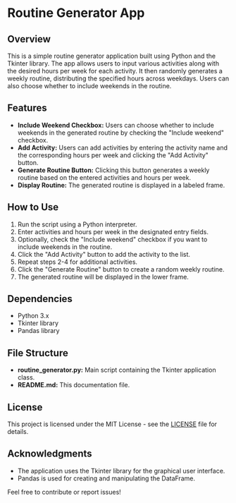<!DOCTYPE html>
<html lang="en">

<head>
  <meta charset="UTF-8">
  <meta http-equiv="X-UA-Compatible" content="IE=edge">
  <meta name="viewport" content="width=device-width, initial-scale=1.0">
</head>

<body>

  <h1>Routine Generator App</h1>

  <h2>Overview</h2>
  <p>This is a simple routine generator application built using Python and the Tkinter library. The app allows users to input various activities along with the desired hours per week for each activity. It then randomly generates a weekly routine, distributing the specified hours across weekdays. Users can also choose whether to include weekends in the routine.</p>

  <h2>Features</h2>
  <ul>
    <li><strong>Include Weekend Checkbox:</strong> Users can choose whether to include weekends in the generated routine by checking the "Include weekend" checkbox.</li>
    <li><strong>Add Activity:</strong> Users can add activities by entering the activity name and the corresponding hours per week and clicking the "Add Activity" button.</li>
    <li><strong>Generate Routine Button:</strong> Clicking this button generates a weekly routine based on the entered activities and hours per week.</li>
    <li><strong>Display Routine:</strong> The generated routine is displayed in a labeled frame.</li>
  </ul>

  <h2>How to Use</h2>
  <ol>
    <li>Run the script using a Python interpreter.</li>
    <li>Enter activities and hours per week in the designated entry fields.</li>
    <li>Optionally, check the "Include weekend" checkbox if you want to include weekends in the routine.</li>
    <li>Click the "Add Activity" button to add the activity to the list.</li>
    <li>Repeat steps 2-4 for additional activities.</li>
    <li>Click the "Generate Routine" button to create a random weekly routine.</li>
    <li>The generated routine will be displayed in the lower frame.</li>
  </ol>

  <h2>Dependencies</h2>
  <ul>
    <li>Python 3.x</li>
    <li>Tkinter library</li>
    <li>Pandas library</li>
  </ul>

  <h2>File Structure</h2>
  <ul>
    <li><strong>routine_generator.py:</strong> Main script containing the Tkinter application class.</li>
    <li><strong>README.md:</strong> This documentation file.</li>
  </ul>

  <h2>License</h2>
  <p>This project is licensed under the MIT License - see the <a href="LICENSE">LICENSE</a> file for details.</p>

  <h2>Acknowledgments</h2>
  <ul>
    <li>The application uses the Tkinter library for the graphical user interface.</li>
    <li>Pandas is used for creating and manipulating the DataFrame.</li>
  </ul>

  <p>Feel free to contribute or report issues!</p>

</body>

</html>
